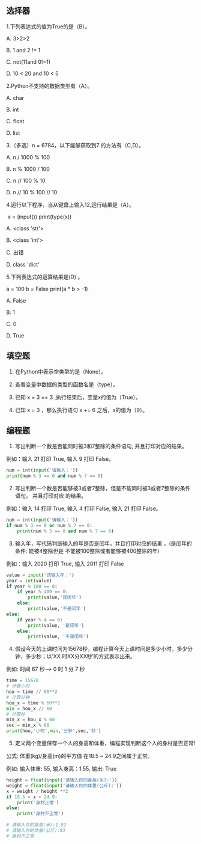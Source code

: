 ## 选择器

1.下列表达式的值为True的是（B）。

A. 3>2>2

B. 1 and 2 != 1

C. not(11and 0!=1)

D. 10 < 20 and 10 < 5

2.Python不⽀持的数据类型有（A）。

A. char

B. int

C. float

D. list

3.（多选）n = 6784，以下能够获取到7 的⽅法有（C,D）。

A. n / 1000 % 100

B. n % 1000 / 100

C. n // 100 % 10

D. n // 10 % 100 // 10

4.运⾏以下程序，当从键盘上输⼊12,运⾏结果是（A）。

​	x = (input()) print(type(x)) 

A. <class 'str'>

B. <class 'int'>

C. 出错

D. class 'dict'

5.下列表达式的运算结果是(D) 。

a = 100 b = False print(a * b > -1)

A. False

B. 1

C. 0

D. True

## 填空题

1. 在Python中表示空类型的是（None）。

2. 查看变量中数据的类型的函数名是（type）。

3. 已知 x = 3 == 3 ,执⾏结束后，变量x的值为（True）。

4. 已知 x = 3 ，那么执⾏语句 x += 6 之后，x的值为（9）。

## 编程题

1. 写出判断⼀个数是否能同时被3和7整除的条件语句, 并且打印对应的结果。

例如：输⼊ 21 打印 True, 输⼊ 9 打印 False。

```python
num = int(input('请输入：'))
print(num % 3 == 0 and num % 7 == 0)
```



2. 写出判断⼀个数是否能够被3或者7整除，但是不能同时被3或者7整除的条件语句， 并且打印对应 的结果。

例如：输⼊ 14 打印 True, 输⼊ 4 打印 False, 输⼊ 21 打印 False。

```python
num = int(input('请输入：'))
if num % 3 == 0 or num % 7 == 0:
    print(num % 3 == 0 and num % 7 == 0)
```



3. 输⼊年，写代码判断输⼊的年是否是闰年，并且打印对应的结果 。(是闰年的条件: 能被4整除但是 不能被100整除或者能够被400整除的年)

例如：输⼊ 2020 打印 True, 输⼊ 2011 打印 False

```python
value = input('请输入年：')
year = int(value)
if year % 100 == 0:
    if year % 400 == 0:
        print(value,'是闰年')
    else:
        print(value,'不是闰年')
else:
    if year % 4 == 0:
        print(value, '是闰年')
    else:
        print(value, '不是闰年')
```



4. 假设今天的上课时间为15678秒，编程计算今天上课时间是多少⼩时，多少分钟，多少秒；以‘XX 时XX分XX秒’的⽅式表示出来。

例如: 时间 67 秒—> 0 时 1 分 7 秒 

```python
time = 15678
# 计算小时
hou = time // 60**2
# 计算分钟
hou_x = time % 60**2
min = hou_x // 60
# 计算秒
min_x = hou_x % 60
sec = min_x % 60
print(hou,'小时',min,'分钟',sec,'秒')
```



5. 定义两个变量保存⼀个⼈的身⾼和体重，编程实现判断这个⼈的身材是否正常!

公式: 体重(kg)/身⾼(m)的平⽅值 在18.5 ~ 24.9之间属于正常。

例如: 输⼊体重: 55, 输⼊身⾼：1.55, 输出: True

```python
height = float(input('请输入你的身高(米):'))
weight = float(input('请输入你的体重(公斤):'))
x = weight / height **2
if 18.5 < x < 24.9:
    print('身材正常')
else:
    print('身材不正常')
    
# 请输入你的身高(米):1.92
# 请输入你的体重(公斤):93
# 身材不正常
```


